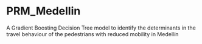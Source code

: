 # PRM_Medellin
A Gradient Boosting Decision Tree model to identify the determinants in the travel behaviour of the pedestrians with reduced mobility in Medellín
